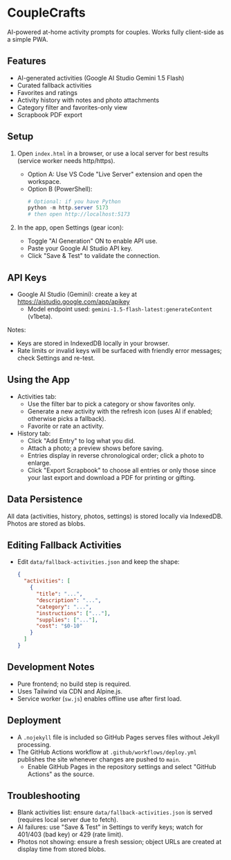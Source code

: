 # CoupleCrafts

AI-powered at-home activity prompts for couples. Works fully client-side as a simple PWA.

## Features
- AI-generated activities (Google AI Studio Gemini 1.5 Flash)
- Curated fallback activities
- Favorites and ratings
- Activity history with notes and photo attachments
- Category filter and favorites-only view
- Scrapbook PDF export

## Setup
1. Open `index.html` in a browser, or use a local server for best results (service worker needs http/https).
   - Option A: Use VS Code "Live Server" extension and open the workspace.
   - Option B (PowerShell):
     ```powershell
     # Optional: if you have Python
     python -m http.server 5173
     # then open http://localhost:5173
     ```

2. In the app, open Settings (gear icon):
   - Toggle "AI Generation" ON to enable API use.
   - Paste your Google AI Studio API key.
   - Click "Save & Test" to validate the connection.

## API Keys
- Google AI Studio (Gemini): create a key at https://aistudio.google.com/app/apikey
  - Model endpoint used: `gemini-1.5-flash-latest:generateContent` (v1beta).

Notes:
- Keys are stored in IndexedDB locally in your browser.
- Rate limits or invalid keys will be surfaced with friendly error messages; check Settings and re-test.

## Using the App
- Activities tab:
  - Use the filter bar to pick a category or show favorites only.
  - Generate a new activity with the refresh icon (uses AI if enabled; otherwise picks a fallback).
  - Favorite or rate an activity.
- History tab:
  - Click "Add Entry" to log what you did.
  - Attach a photo; a preview shows before saving.
  - Entries display in reverse chronological order; click a photo to enlarge.
  - Click "Export Scrapbook" to choose all entries or only those since your last export and download a PDF for printing or gifting.

## Data Persistence
All data (activities, history, photos, settings) is stored locally via IndexedDB. Photos are stored as blobs.

## Editing Fallback Activities
- Edit `data/fallback-activities.json` and keep the shape:
  ```json
  {
    "activities": [
      {
        "title": "...",
        "description": "...",
        "category": "...",
        "instructions": ["..."],
        "supplies": ["..."],
        "cost": "$0-10"
      }
    ]
  }
  ```

## Development Notes
- Pure frontend; no build step is required.
- Uses Tailwind via CDN and Alpine.js.
- Service worker (`sw.js`) enables offline use after first load.

## Deployment
- A `.nojekyll` file is included so GitHub Pages serves files without Jekyll processing.
- The GitHub Actions workflow at `.github/workflows/deploy.yml` publishes the site whenever changes are pushed to `main`.
  - Enable GitHub Pages in the repository settings and select "GitHub Actions" as the source.

## Troubleshooting
- Blank activities list: ensure `data/fallback-activities.json` is served (requires local server due to fetch).
- AI failures: use "Save & Test" in Settings to verify keys; watch for 401/403 (bad key) or 429 (rate limit).
- Photos not showing: ensure a fresh session; object URLs are created at display time from stored blobs.
